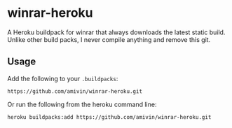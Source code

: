 # winrar-heroku

A Heroku buildpack for winrar that always downloads the latest static build.
Unlike other build packs, I never compile anything and remove this git.

## Usage

Add the following to your `.buildpacks`:

```
https://github.com/amivin/winrar-heroku.git
```

Or run the following from the heroku command line:

```
heroku buildpacks:add https://github.com/amivin/winrar-heroku.git
```

